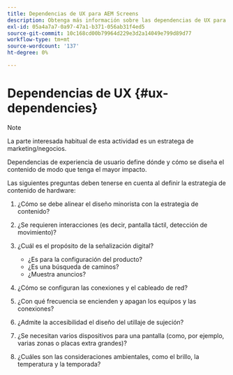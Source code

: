 ```yaml
---
title: Dependencias de UX para AEM Screens
description: Obtenga más información sobre las dependencias de UX para AEM Screens.
exl-id: 05a4a7a7-0a97-47a1-b371-056ab31f4ed5
source-git-commit: 10c168cd00b79964d229e3d2a14049e799d89d77
workflow-type: tm+mt
source-wordcount: '137'
ht-degree: 0%

---
```


# Dependencias de UX {#ux-dependencies}

>[!NOTE]
>
>La parte interesada habitual de esta actividad es un estratega de marketing/negocios.

Dependencias de experiencia de usuario define dónde y cómo se diseña el contenido de modo que tenga el mayor impacto.

Las siguientes preguntas deben tenerse en cuenta al definir la estrategia de contenido de hardware:

1. ¿Cómo se debe alinear el diseño minorista con la estrategia de contenido?

1. ¿Se requieren interacciones (es decir, pantalla táctil, detección de movimiento)?

1. ¿Cuál es el propósito de la señalización digital?

   * ¿Es para la configuración del producto?
   * ¿Es una búsqueda de caminos?
   * ¿Muestra anuncios?

1. ¿Cómo se configuran las conexiones y el cableado de red?

1. ¿Con qué frecuencia se encienden y apagan los equipos y las conexiones?

1. ¿Admite la accesibilidad el diseño del utillaje de sujeción?

1. ¿Se necesitan varios dispositivos para una pantalla (como, por ejemplo, varias zonas o placas extra grandes)?

1. ¿Cuáles son las consideraciones ambientales, como el brillo, la temperatura y la temporada?

